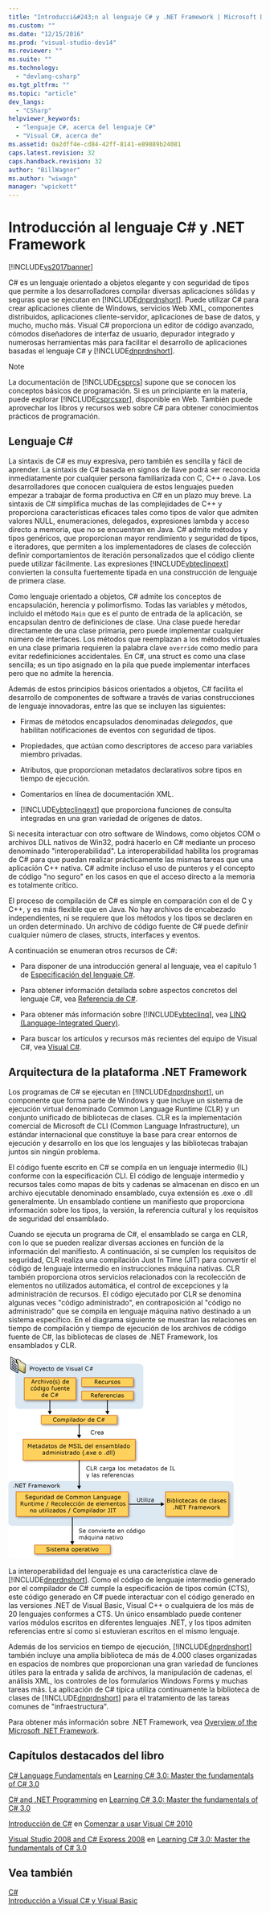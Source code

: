 ```yaml
---
title: "Introducci&#243;n al lenguaje C# y .NET Framework | Microsoft Docs"
ms.custom: ""
ms.date: "12/15/2016"
ms.prod: "visual-studio-dev14"
ms.reviewer: ""
ms.suite: ""
ms.technology: 
  - "devlang-csharp"
ms.tgt_pltfrm: ""
ms.topic: "article"
dev_langs: 
  - "CSharp"
helpviewer_keywords: 
  - "lenguaje C#, acerca del lenguaje C#"
  - "Visual C#, acerca de"
ms.assetid: 0a2dff4e-cd84-42ff-8141-e89889b24081
caps.latest.revision: 32
caps.handback.revision: 32
author: "BillWagner"
ms.author: "wiwagn"
manager: "wpickett"
---
```

# Introducci&#243;n al lenguaje C# y .NET Framework
[!INCLUDE[vs2017banner](../../csharp/includes/vs2017banner.md)]

C\# es un lenguaje orientado a objetos elegante y con seguridad de tipos que permite a los desarrolladores compilar diversas aplicaciones sólidas y seguras que se ejecutan en [!INCLUDE[dnprdnshort](../../csharp/getting-started/includes/dnprdnshort_md.md)].  Puede utilizar C\# para crear aplicaciones cliente de Windows, servicios Web XML, componentes distribuidos, aplicaciones cliente\-servidor, aplicaciones de base de datos, y mucho, mucho más.  Visual C\# proporciona un editor de código avanzado, cómodos diseñadores de interfaz de usuario, depurador integrado y numerosas herramientas más para facilitar el desarrollo de aplicaciones basadas el lenguaje C\# y [!INCLUDE[dnprdnshort](../../csharp/getting-started/includes/dnprdnshort_md.md)].  
  
> [!NOTE]
>  La documentación de [!INCLUDE[csprcs](../../csharp/includes/csprcs_md.md)] supone que se conocen los conceptos básicos de programación.  Si es un principiante en la materia, puede explorar [!INCLUDE[csprcsxpr](../../csharp/getting-started/includes/csprcsxpr_md.md)], disponible en Web.  También puede aprovechar los libros y recursos web sobre C\# para obtener conocimientos prácticos de programación.  
  
## Lenguaje C\#  
 La sintaxis de C\# es muy expresiva, pero también es sencilla y fácil de aprender.  La sintaxis de C\# basada en signos de llave podrá ser reconocida inmediatamente por cualquier persona familiarizada con C, C\+\+ o Java.  Los desarrolladores que conocen cualquiera de estos lenguajes pueden empezar a trabajar de forma productiva en C\# en un plazo muy breve.  La sintaxis de C\# simplifica muchas de las complejidades de C\+\+ y proporciona características eficaces tales como tipos de valor que admiten valores NULL, enumeraciones, delegados, expresiones lambda y acceso directo a memoria, que no se encuentran en Java.  C\# admite métodos y tipos genéricos, que proporcionan mayor rendimiento y seguridad de tipos, e iteradores, que permiten a los implementadores de clases de colección definir comportamientos de iteración personalizados que el código cliente puede utilizar fácilmente.  Las expresiones [!INCLUDE[vbteclinqext](../../csharp/getting-started/includes/vbteclinqext_md.md)] convierten la consulta fuertemente tipada en una construcción de lenguaje de primera clase.  
  
 Como lenguaje orientado a objetos, C\# admite los conceptos de encapsulación, herencia y polimorfismo.  Todas las variables y métodos, incluido el método `Main` que es el punto de entrada de la aplicación, se encapsulan dentro de definiciones de clase.  Una clase puede heredar directamente de una clase primaria, pero puede implementar cualquier número de interfaces.  Los métodos que reemplazan a los métodos virtuales en una clase primaria requieren la palabra clave `override` como medio para evitar redefiniciones accidentales.  En C\#, una struct es como una clase sencilla; es un tipo asignado en la pila que puede implementar interfaces pero que no admite la herencia.  
  
 Además de estos principios básicos orientados a objetos, C\# facilita el desarrollo de componentes de software a través de varias construcciones de lenguaje innovadoras, entre las que se incluyen las siguientes:  
  
-   Firmas de métodos encapsulados denominadas *delegados*, que habilitan notificaciones de eventos con seguridad de tipos.  
  
-   Propiedades, que actúan como descriptores de acceso para variables miembro privadas.  
  
-   Atributos, que proporcionan metadatos declarativos sobre tipos en tiempo de ejecución.  
  
-   Comentarios en línea de documentación XML.  
  
-   [!INCLUDE[vbteclinqext](../../csharp/getting-started/includes/vbteclinqext_md.md)] que proporciona funciones de consulta integradas en una gran variedad de orígenes de datos.  
  
 Si necesita interactuar con otro software de Windows, como objetos COM o archivos DLL nativos de Win32, podrá hacerlo en C\# mediante un proceso denominado "interoperabilidad". La interoperabilidad habilita los programas de C\# para que puedan realizar prácticamente las mismas tareas que una aplicación C\+\+ nativa.  C\# admite incluso el uso de punteros y el concepto de código "no seguro" en los casos en que el acceso directo a la memoria es totalmente crítico.  
  
 El proceso de compilación de C\# es simple en comparación con el de C y C\+\+, y es más flexible que en Java.  No hay archivos de encabezado independientes, ni se requiere que los métodos y los tipos se declaren en un orden determinado.  Un archivo de código fuente de C\# puede definir cualquier número de clases, structs, interfaces y eventos.  
  
 A continuación se enumeran otros recursos de C\#:  
  
-   Para disponer de una introducción general al lenguaje, vea el capítulo 1 de [Especificación del lenguaje C\#](../../csharp/language-reference/language-specification.md).  
  
-   Para obtener información detallada sobre aspectos concretos del lenguaje C\#, vea [Referencia de C\#](../../csharp/language-reference/index.md).  
  
-   Para obtener más información sobre [!INCLUDE[vbteclinq](../../csharp/includes/vbteclinq_md.md)], vea [LINQ \(Language\-Integrated Query\)](../Topic/LINQ%20\(Language-Integrated%20Query\).md).  
  
-   Para buscar los artículos y recursos más recientes del equipo de Visual C\#, vea [Visual C\#](http://go.microsoft.com/fwlink/?LinkId=47811).  
  
## Arquitectura de la plataforma .NET Framework  
 Los programas de C\# se ejecutan en [!INCLUDE[dnprdnshort](../../csharp/getting-started/includes/dnprdnshort_md.md)], un componente que forma parte de Windows y que incluye un sistema de ejecución virtual denominado Common Language Runtime \(CLR\) y un conjunto unificado de bibliotecas de clases.  CLR es la implementación comercial de Microsoft de CLI \(Common Language Infrastructure\), un estándar internacional que constituye la base para crear entornos de ejecución y desarrollo en los que los lenguajes y las bibliotecas trabajan juntos sin ningún problema.  
  
 El código fuente escrito en C\# se compila en un lenguaje intermedio \(IL\) conforme con la especificación CLI.  El código de lenguaje intermedio y recursos tales como mapas de bits y cadenas se almacenan en disco en un archivo ejecutable denominado ensamblado, cuya extensión es .exe o .dll generalmente.  Un ensamblado contiene un manifiesto que proporciona información sobre los tipos, la versión, la referencia cultural y los requisitos de seguridad del ensamblado.  
  
 Cuando se ejecuta un programa de C\#, el ensamblado se carga en CLR, con lo que se pueden realizar diversas acciones en función de la información del manifiesto.  A continuación, si se cumplen los requisitos de seguridad, CLR realiza una compilación Just In Time \(JIT\) para convertir el código de lenguaje intermedio en instrucciones máquina nativas.  CLR también proporciona otros servicios relacionados con la recolección de elementos no utilizados automática, el control de excepciones y la administración de recursos.  El código ejecutado por CLR se denomina algunas veces "código administrado", en contraposición al "código no administrado" que se compila en lenguaje máquina nativo destinado a un sistema específico.  En el diagrama siguiente se muestran las relaciones en tiempo de compilación y tiempo de ejecución de los archivos de código fuente de C\#, las bibliotecas de clases de .NET Framework, los ensamblados y CLR.  
  
 ![Desde el código fuente de C&#35; a la ejecución de máquina](../../csharp/getting-started/media/netarchitecture.png "NETarchitecture")  
  
 La interoperabilidad del lenguaje es una característica clave de [!INCLUDE[dnprdnshort](../../csharp/getting-started/includes/dnprdnshort_md.md)].  Como el código de lenguaje intermedio generado por el compilador de C\# cumple la especificación de tipos común \(CTS\), este código generado en C\# puede interactuar con el código generado en las versiones .NET de Visual Basic, Visual C\+\+ o cualquiera de los más de 20 lenguajes conformes a CTS.  Un único ensamblado puede contener varios módulos escritos en diferentes lenguajes .NET, y los tipos admiten referencias entre sí como si estuvieran escritos en el mismo lenguaje.  
  
 Además de los servicios en tiempo de ejecución, [!INCLUDE[dnprdnshort](../../csharp/getting-started/includes/dnprdnshort_md.md)] también incluye una amplia biblioteca de más de 4.000 clases organizadas en espacios de nombres que proporcionan una gran variedad de funciones útiles para la entrada y salida de archivos, la manipulación de cadenas, el análisis XML, los controles de los formularios Windows Forms y muchas tareas más.  La aplicación de C\# típica utiliza continuamente la biblioteca de clases de [!INCLUDE[dnprdnshort](../../csharp/getting-started/includes/dnprdnshort_md.md)] para el tratamiento de las tareas comunes de "infraestructura".  
  
 Para obtener más información sobre .NET Framework, vea [Overview of the Microsoft .NET Framework](http://msdn.microsoft.com/es-es/d05daf50-00fe-45c7-8383-06fe41697355).  
  
## Capítulos destacados del libro  
 [C\# Language Fundamentals](http://go.microsoft.com/fwlink/?LinkId=195416) en [Learning C\# 3.0: Master the fundamentals of C\# 3.0](http://go.microsoft.com/fwlink/?LinkId=195412)  
  
 [C\# and .NET Programming](http://go.microsoft.com/fwlink/?LinkId=195413) en [Learning C\# 3.0: Master the fundamentals of C\# 3.0](http://go.microsoft.com/fwlink/?LinkId=195412)  
  
 [Introducción de C\#](http://go.microsoft.com/fwlink/?LinkId=221226) en [Comenzar a usar Visual C\# 2010](http://go.microsoft.com/fwlink/?LinkId=221214)  
  
 [Visual Studio 2008 and C\# Express 2008](http://go.microsoft.com/fwlink/?LinkId=195414) en [Learning C\# 3.0: Master the fundamentals of C\# 3.0](http://go.microsoft.com/fwlink/?LinkId=195412)  
  
## Vea también  
 [C\#](../../csharp/csharp.md)   
 [Introducción a Visual C\# y Visual Basic](/visual-studio/ide/getting-started-with-visual-csharp-and-visual-basic)